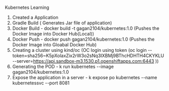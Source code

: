 Kubernetes Learning

1. Created a Application
2. Gradle Build ( Generates Jar file of application)
3. Docker Build - docker build -t gagan2104/kubernetes:1.0 (Pushes the Docker Image into Docker Hub(Local))
4. Docker Push - docker push gagan2104/kubernetes:1.0 (Pushes the Docker Image into Gloabal Docker Hub)
5. Creating a cluster using kind/oc (OC login using token (oc login --token=sha256~K5pXolaxZix2rW3o2sNq3IXBMj9BThcHDHTH4CKYKLU --server=https://api.sandbox-m3.1530.p1.openshiftapps.com:6443
   ))
6. Generating the POD - k run kubernetes --image gagan2104/kubernetes:1.0
7. Expose the application in a server - k expose po kubernetes --name kubernetessvc --port 8081


